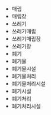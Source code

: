 - 매립
- 매립장
- 쓰레기
- 쓰레기매립
- 쓰레기매립장
- 쓰레기장
- 폐기
- 폐기물
- 폐기물시설
- 폐기물처리
- 폐기물처리시설
- 폐기시설
- 폐기처리
- 폐기처리시설
